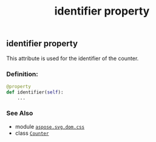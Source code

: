 ﻿---
title: identifier property
second_title: Aspose.SVG for Python via .NET API References
description: 
type: docs
weight: 40
url: /python-net/aspose.svg.dom.css/counter/identifier/
is_root: false
---

## identifier property


This attribute is used for the identifier of the counter.
### Definition:
```python
@property
def identifier(self):
    ...
```

### See Also
* module [`aspose.svg.dom.css`](../../)
* class [`Counter`](/svg/python-net/aspose.svg.dom.css/counter)
